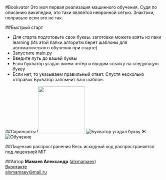 #Bookvator
Это моя первая реализация машинного обучения. Судя по описанию википедии, это таки является нейронной сетью. Знактоки, поправьте если это не так.

##Быстрый старт
* Для старта подготовьте свои буквы. заготовки можете взять из паки learning (Из этой папки алгоритм берет шаблоны для автоматического обучения при старте)
* Запустите main.py
* Введите путь до вашей буквы
* Если букватор угадал жмем энтер и вводим ссылку на следующую букву
* Если нет, то указываем правильный ответ. Спустя несколько отправок Букватор запомнит ваш шаблон.

##Скриншоты
!<img src = "https://pp.vk.me/c629221/v629221884/26503/N5XeUBCweIM.jpg" height = "150">
![Букватор угадал букву Ж](https://pp.vk.me/c629221/v629221884/264fc/FuRKJ6wiJK4.jpg)
<br>![Обучение](https://pp.vk.me/c629221/v629221884/264b3/eNh8reNllek.jpg)

##Лицензия распространения
Весь исходный код распространяется под лицензией MIT

##Автор
**Мамаев Александр** ([alxmamaev](https://alxmamaev.github.io/))
<br>[Вконтакте](https://new.vk.com/alex__mamaev)
<br>alxmamaev@mail.ru 

